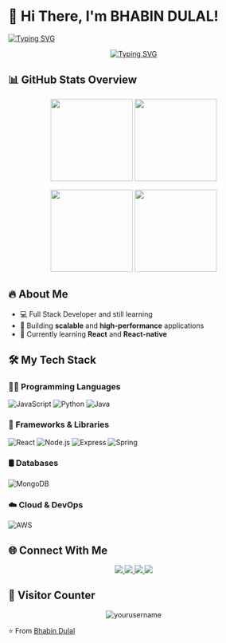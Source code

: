 # 💫 Hi There, I'm BHABIN DULAL! 

[![Typing SVG](https://readme-typing-svg.herokuapp.com?font=Fira+Code&weight=600&size=24&pause=1000&color=00F728&width=435&lines=Full+Stack+Developer;Tech+Enthusiast;Problem+Solver)](https://git.io/typing-svg)

<p align="center">
  <a href="https://github.com/DenverCoder1/readme-typing-svg"><img src="https://readme-typing-svg.herokuapp.com?font=Fira+Code&pause=1000&color=00F728&width=435&lines=Welcome+to+my+GitHub+Profile!;Let's+build+something+amazing+together." alt="Typing SVG" /></a>
</p>

## 📊 GitHub Stats Overview

<p align="center">
  <!-- Compact Language Stats -->
  <img height="165" src="https://github-readme-stats.vercel.app/api/top-langs/?username=bhabinexpert&layout=compact&theme=radical&hide_border=true" />
  
  <!-- Activity Graph -->
  <img height="165" src="https://github-readme-activity-graph.vercel.app/graph?username=bhabinexpert&theme=react-dark&hide_border=true&area=true" />
</p>

<p align="center">
  <!-- Profile Stats -->
  <img height="165" src="https://github-readme-stats.vercel.app/api?username=bhabinexpert&show_icons=true&theme=radical&hide_border=true&include_all_commits=true" />
  
  <!-- Streak Stats -->
  <img height="165" src="https://streak-stats.demolab.com?user=bhabinexpert&theme=radical&hide_border=true" />
</p>
</p>



## 🔥 About Me

- 💻 Full Stack Developer and still learning
- 🚀 Building **scalable** and **high-performance** applications
- 🌱 Currently learning **React** and **React-native**



## 🛠️ My Tech Stack

### 👨‍💻 Programming Languages

![JavaScript](https://img.shields.io/badge/-JavaScript-F7DF1E?style=flat-square&logo=javascript&logoColor=black)
![Python](https://img.shields.io/badge/-Python-3776AB?style=flat-square&logo=python&logoColor=white)
![Java](https://img.shields.io/badge/-Java-007396?style=flat-square&logo=java&logoColor=white)


### 🚀 Frameworks & Libraries

![React](https://img.shields.io/badge/-React-61DAFB?style=flat-square&logo=react&logoColor=black)
![Node.js](https://img.shields.io/badge/-Node.js-339933?style=flat-square&logo=node.js&logoColor=white)
![Express](https://img.shields.io/badge/-Express-000000?style=flat-square&logo=express&logoColor=white)
![Spring](https://img.shields.io/badge/-Spring-6DB33F?style=flat-square&logo=spring&logoColor=white)

### 🛢 Databases

![MongoDB](https://img.shields.io/badge/-MongoDB-47A248?style=flat-square&logo=mongodb&logoColor=white)

### ☁️ Cloud & DevOps

![AWS](https://img.shields.io/badge/-AWS-232F3E?style=flat-square&logo=amazon-aws&logoColor=white)




## 🌐 Connect With Me

<p align="center">
  <a href="https://linkedin.com/in/bhabindulal" target="_blank">
    <img src="https://img.shields.io/badge/-LinkedIn-0077B5?style=for-the-badge&logo=linkedin&logoColor=white"/>
  </a>
  <a href="https://twitter.com/#" target="_blank">
    <img src="https://img.shields.io/badge/-Twitter-1DA1F2?style=for-the-badge&logo=twitter&logoColor=white"/>
  </a>
  <a href="mailto:bhabindulal46@example.com" target="_blank">
    <img src="https://img.shields.io/badge/-Email-D14836?style=for-the-badge&logo=gmail&logoColor=white"/>
  </a>
  <a href="https://bhabindulal.com.np" target="_blank">
    <img src="https://img.shields.io/badge/-Portfolio-3423A6?style=for-the-badge&logo=google-chrome&logoColor=white"/>
  </a>
</p>

<!--## 💻 Latest Projects

<!-- PROJECTS-LIST:START 
- 🔥 [Awesome Project 1](https://github.com/bhabinexpert/LibraryManagementSystem) - Library Management System
- 🚀 [Awesome Project 2](https://github.com/yourusername/project2) - Next-gen solution for ABC problem
- 🎯 [Awesome Project 3](https://github.com/yourusername/project3) - Cutting-edge technology implementation
<!-- PROJECTS-LIST:END -->



## 🎯 Visitor Counter


<p align="center">
  <img src="https://komarev.com/ghpvc/?username=bhabinexpert&label=Profile%20views&color=0e75b6&style=flat" alt="yourusername" />
</p>

⭐️ From [Bhabin Dulal](https://github.com/yourusername)
